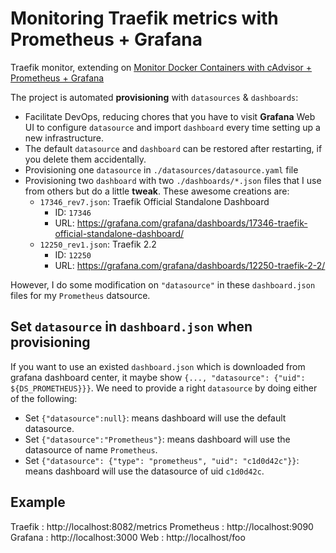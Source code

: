 # Monitoring Traefik metrics with Prometheus + Grafana

Traefik monitor, extending on [Monitor Docker Containers with cAdvisor + Prometheus + Grafana](../cadvisor-prometheus-grafana/README.md)

The project is automated **provisioning** with `datasources` & `dashboards`:

- Facilitate DevOps, reducing chores that you have to visit  **Grafana** Web UI to configure `datasource` and import `dashboard` every time setting up a new infrastructure.
- The default `datasource` and `dashboard` can be restored after restarting, if you delete them accidentally.
- Provisioning one `datasource` in `./datasources/datasource.yaml` file
- Provisioning two `dashboard` with two `./dashboards/*.json` files that I use from others but do a little **tweak**. These awesome creations are:
  - `17346_rev7.json`: Traefik Official Standalone Dashboard
    - ID: `17346`
    - URL: https://grafana.com/grafana/dashboards/17346-traefik-official-standalone-dashboard/
  - `12250_rev1.json`: Traefik 2.2
    - ID: `12250`
    - URL: https://grafana.com/grafana/dashboards/12250-traefik-2-2/

However, I do some modification on `"datasource"` in these `dashboard.json` files for my `Prometheus` datsource.

## Set `datasource` in `dashboard.json` when provisioning

If you want to use an existed `dashboard.json` which is downloaded from grafana dashboard center, it maybe show `{..., "datasource": {"uid": ${DS_PROMETHEUS}}}`. We need to provide a right `datasource` by doing either of the following:

- Set `{"datasource":null}`: means dashboard will use the default datasource.
- Set `{"datasource":"Prometheus"}`: means dashboard will use the datasource of name `Prometheus`.
- Set `{"datasource": {"type": "prometheus", "uid": "c1d0d42c"}}`: means dashboard will use the datasource of uid `c1d0d42c`.

## Example

Traefik     :   http://localhost:8082/metrics
Prometheus  :   http://localhost:9090
Grafana     :   http://localhost:3000
Web         :   http://localhost/foo
